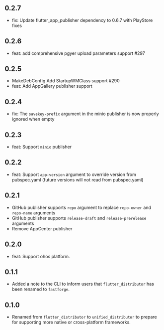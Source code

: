 ## 0.2.7

* fix: Update flutter_app_publisher dependency to 0.6.7 with PlayStore fixes

## 0.2.6

* feat: add comprehensive pgyer upload parameters support #297

## 0.2.5

* MakeDebConfig Add StartupWMClass support #290
* feat: Add AppGallery publisher support

## 0.2.4

* fix: The `savekey-prefix` argument in the minio publisher is now properly ignored when empty

## 0.2.3

* feat: Support `minio` publisher

## 0.2.2

* feat: Support `app-version` argument to override version from pubspec.yaml (future versions will not read from pubspec.yaml)

## 0.2.1

* GitHub publisher supports `repo` argument to replace `repo-owner` and `repo-name` arguments
* GitHub publisher supports `release-draft` and `release-prerelease` arguments
* Remove AppCenter publisher

## 0.2.0

* feat: Support ohos platform.

## 0.1.1

- Added a note to the CLI to inform users that `flutter_distributor` has been renamed to `fastforge`.

## 0.1.0

- Renamed from `flutter_distributor` to `unified_distributor` to prepare for supporting more native or cross-platform frameworks.
